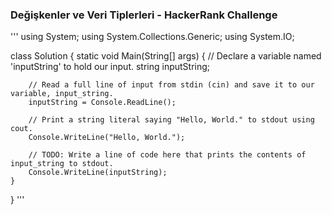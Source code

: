 ### Değişkenler ve Veri Tiplerleri - HackerRank Challenge

'''
using System;
using System.Collections.Generic;
using System.IO;

class Solution {
    static void Main(String[] args) {
        // Declare a variable named 'inputString' to hold our input.
        string inputString; 
        
        // Read a full line of input from stdin (cin) and save it to our variable, input_string.
        inputString = Console.ReadLine(); 
        
        // Print a string literal saying "Hello, World." to stdout using cout.
        Console.WriteLine("Hello, World.");
        
        // TODO: Write a line of code here that prints the contents of input_string to stdout.
        Console.WriteLine(inputString);
    }
}
'''
